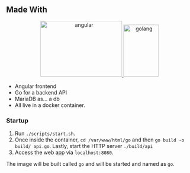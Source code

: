 ## Made With
<div align="center">
  <a href="https://angular.io/">
    <img src="https://angular.io/assets/images/logos/angular/angular.svg" alt="angular" height="150" width="221">
  </a>
  <a href="https://golang.org/">
    <img src="https://golang.org/lib/godoc/images/go-logo-blue.svg" alt="golang" height="140" width="95">
  </a>
</div>

- Angular frontend
- Go for a backend API
- MariaDB as... a db
- All live in a docker container.

### Startup
1. Run `./scripts/start.sh`.
2. Once inside the container, `cd /var/www/html/go` and then
`go build -o build/ api.go`. Lastly, start the HTTP server `./build/api`
3. Access the web app via `localhost:8080`.

The image will be built called `go` and will be started and named as `go`.
